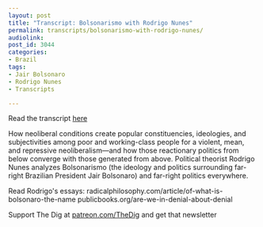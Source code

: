 ```yaml
---
layout: post
title: "Transcript: Bolsonarismo with Rodrigo Nunes"
permalink: transcripts/bolsonarismo-with-rodrigo-nunes/
audiolink: 
post_id: 3044
categories:
- Brazil
tags:
- Jair Bolsonaro
- Rodrigo Nunes
- Transcripts

---
```


Read the transcript [here](https://jacobinmag.com/2022/03/brazil-pt-lula-bolsonaro-neoliberalism-far-right)

How neoliberal conditions create popular constituencies, ideologies, and subjectivities among poor and working-class people for a violent, mean, and repressive neoliberalism—and how those reactionary politics from below converge with those generated from above. Political theorist Rodrigo Nunes analyzes Bolsonarismo (the ideology and politics surrounding far-right Brazilian President Jair Bolsonaro) and far-right politics everywhere. 

Read Rodrigo's essays:
radicalphilosophy.com/article/of-what-is-bolsonaro-the-name
publicbooks.org/are-we-in-denial-about-denial

Support The Dig at [patreon.com/TheDig](http://www.patreon.com/TheDig)  and get that newsletter